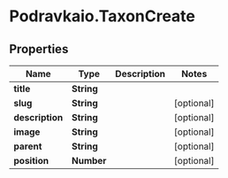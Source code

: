 # Podravkaio.TaxonCreate

## Properties
Name | Type | Description | Notes
------------ | ------------- | ------------- | -------------
**title** | **String** |  | 
**slug** | **String** |  | [optional] 
**description** | **String** |  | [optional] 
**image** | **String** |  | [optional] 
**parent** | **String** |  | [optional] 
**position** | **Number** |  | [optional] 



